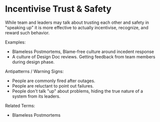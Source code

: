 # Incentivise Trust & Safety

While team and leaders may talk about trusting each other and safety in "speaking up" it is more effective to actually incentivise, recognize, and reward such behavior. 

Examples:

- Blameless Postmortems, Blame-free culture around incedent response
- A culture of Design Doc reviews. Getting feedback from team members during design phase.

Antipatterns / Warning Signs:

- People are commonly fired after outages.
- People are reluctant to point out failures.
- People don't talk "up" about problems, hiding the true nature of a system from its leaders.

Related Terms:

- Blameless Postmortems
